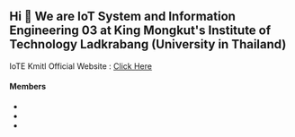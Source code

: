 ## Hi 👋 We are IoT System and Information Engineering 03 at King Mongkut's Institute of Technology Ladkrabang (University in Thailand)

IoTE Kmitl Official Website : [Click Here](https://www.iote.kmitl.ac.th)

#### Members
-
-
-
